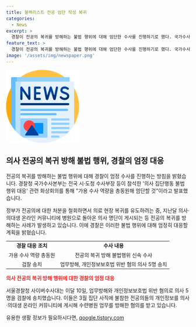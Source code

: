 ```yaml
---
title: 블랙리스트 전공 엄단 작성 복귀
categories:
  - News
excerpt: >
  경찰이 전공의 복귀를 방해하는 불법 행위에 대해 엄단한 수사를 진행하기로 했다. 국가수사본부는 의료 현장 복귀를 막는 블랙리스트 작성과 텔레그램 대화방 개설에 대한 수사를 강조했으며, 해당 행위자들을 엄중히 추적할 것이라고 밝혔다. 이에 서울경찰청 사이버수사대는 업무방해와 개인정보보호법 위반 혐의로 의사 5명을 검찰에 송치했다. 전공의들의 학교 복귀를 방해하는 행위에 대한 집중 수사로 사회적 논란이 확산되고 있는 상황이다.
feature_text: >
  경찰이 전공의 복귀를 방해하는 불법 행위에 대해 엄단한 수사를 진행하기로 했다. 국가수사본부는 의료 현장 복귀를 막는 블랙리스트 작성과 텔레그램 대화방 개설에 대한 수사를 강조했으며, 해당 행위자들을 엄중히 추적할 것이라고 밝혔다. 이에 서울경찰청 사이버수사대는 업무방해와 개인정보보호법 위반 혐의로 의사 5명을 검찰에 송치했다. 전공의들의 학교 복귀를 방해하는 행위에 대한 집중 수사로 사회적 논란이 확산되고 있는 상황이다.
image: '/assets/img/newspaper.png'
---
```


<p><img src="/assets/img/newspaper.png" alt="kimp 속보" /></p>

<h2 data-ke-size="size26">의사 전공의 복귀 방해 불법 행위, 경찰의 엄정 대응</h2>

<p>전공의 복귀를 방해하는 불법 행위에 대해 경찰이 엄정 수사를 진행하는 방침을 밝혔습니다. 경찰청 국가수사본부는 전국 시·도청 수사부장 등이 참석한 '의사 집단행동 불법 행위 대응' 관련 화상회의를 통해 "가용 수사 역량을 총동원해 엄단할 것"이라고 발표했습니다.</p>

<p data-ke-size="size16">정부가 전공의에 대한 처분을 철회하면서 의료 현장 복귀를 유도하려는 중, 지난달 의사·의대생 온라인 커뮤니티에 병원으로 돌아온 의사 명단이 게시되는 등 전공의 복귀를 방해하는 사례가 발생하고 있습니다. 이에 경찰은 이러한 불법 행위에 대해 엄정히 대응할 계획을 밝혔습니다.</p>

<table>
  <tr>
    <td style="text-align: center; height: 17px;"><b>경찰 대응 조치</b></td>
    <td style="text-align: center; height: 17px;"><b>수사 내용</b></td>
  </tr>
  <tr>
    <td style="text-align: center; height: 17px;">가용 수사 역량 총동원</td>
    <td style="text-align: center; height: 17px;">전공의 복귀 방해 불법행위 신속 수사</td>
  </tr>
  <tr>
    <td style="text-align: center; height: 17px;">검찰 송치</td>
    <td style="text-align: center; height: 17px;">업무방해, 개인정보보호법 위반 혐의 의사 5명 송치</td>
  </tr>
</table>

<p><b><span style="color: #ee2323;">의사 전공의 복귀 방해 행위에 대한 경찰의 엄정 대응</span></b></p>

<p data-ke-size="size16">서울경찰청 사이버수사대는 이달 10일, 업무방해와 개인정보보호법 위반 혐의로 의사 5명을 검찰에 송치했습니다. 이들은 3월 집단 사직에 불참한 전공의들의 개인정보를 의사·의대생 온라인 커뮤니티에 게시해 수련병원 업무를 방해한 혐의를 받고 있습니다.</p>
유용한 생활 정보가 필요하시다면, <a href="https://qoogle.tistory.com" rel="dofollow">qoogle.tistory.com</a>


